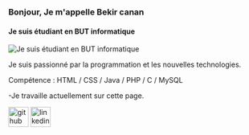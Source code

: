 ### Bonjour, Je m'appelle Bekir canan
#### Je suis étudiant en BUT informatique
![Je suis étudiant en BUT informatique](https://media.licdn.com/dms/image/v2/D4D16AQHyscAapss5pQ/profile-displaybackgroundimage-shrink_350_1400/profile-displaybackgroundimage-shrink_350_1400/0/1726330275195?e=1734566400&v=beta&t=efzhR8bCBov1kRgzv1czD8xQeiaE4T1mRHxzZrj3OtU)

Je suis passionné par la programmation et les nouvelles technologies.

Compétence : HTML / CSS / Java / PHP / C / MySQL 

-Je travaille actuellement sur cette page. 


[<img src='https://cdn.jsdelivr.net/npm/simple-icons@3.0.1/icons/github.svg' alt='github' height='40'>](https://github.com/CananBekir)  [<img src='https://cdn.jsdelivr.net/npm/simple-icons@3.0.1/icons/linkedin.svg' alt='linkedin' height='40'>](https://www.linkedin.com/in/bekir-canan/)  

